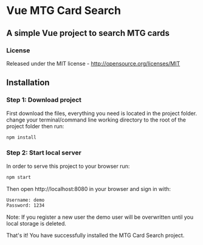 # Vue MTG Card Search
## A simple Vue project to search MTG cards

### License
Released under the MIT license - http://opensource.org/licenses/MIT

## Installation

### Step 1: Download project

First download the files, everything you need is located in the project folder.
change your terminal/command line working directory to the root of the project folder then run: 
```bash
npm install
```

### Step 2: Start local server

In order to serve this project to your browser run:
```bash
npm start
```
Then open http://localhost:8080 in your browser and sign in with:
```bash
Username: demo
Password: 1234
```
Note: If you register a new user the demo user will be overwritten until you local storage is deleted.


That's it! You have successfully installed the MTG Card Search project.

